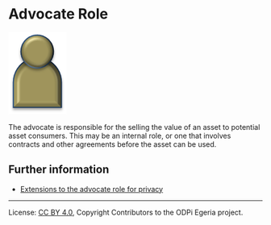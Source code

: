 <!-- SPDX-License-Identifier: CC-BY-4.0 -->
<!-- Copyright Contributors to the ODPi Egeria project. -->

# Advocate Role

<!--![Icon](advocate-role.png)-->
<img src="advocate-role.png">

The advocate is responsible for the selling the value of an asset to
potential asset consumers.  This may be an internal role, or one that involves
contracts and other agreements before the asset can be used.

## Further information

* [Extensions to the advocate role for privacy](../../data-privacy-pack/role-extensions-for-privacy.md)



----
License: [CC BY 4.0](https://creativecommons.org/licenses/by/4.0/),
Copyright Contributors to the ODPi Egeria project.